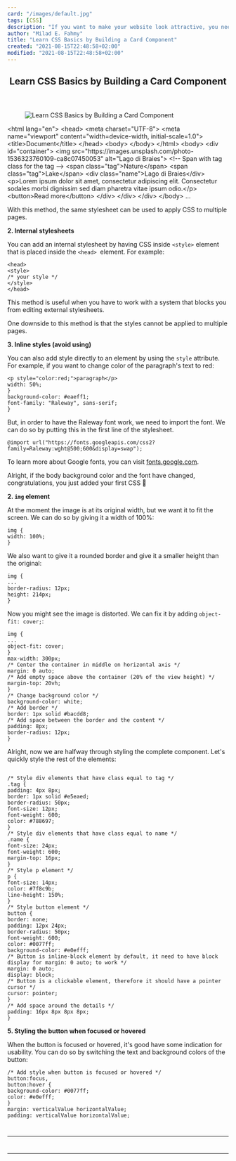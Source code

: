```yaml
---
card: "/images/default.jpg"
tags: [CSS]
description: "If you want to make your website look attractive, you need to"
author: "Milad E. Fahmy"
title: "Learn CSS Basics by Building a Card Component"
created: "2021-08-15T22:48:58+02:00"
modified: "2021-08-15T22:48:58+02:00"
---
```

<div class="site-wrapper">
<main id="site-main" class="site-main outer">
<div class="inner">
<article class="post-full post tag-css tag-html ">
<header class="post-full-header">
<h1 class="post-full-title">Learn CSS Basics by Building a Card Component</h1>
</header>
<figure class="post-full-image">
<picture>
<source media="(max-width: 700px)" sizes="1px" srcset="data:image/gif;base64,R0lGODlhAQABAIAAAAAAAP///yH5BAEAAAAALAAAAAABAAEAAAIBRAA7 1w">
<source media="(min-width: 701px)" sizes="(max-width: 800px) 400px,
(max-width: 1170px) 700px,
1400px" srcset="/news/content/images/size/w300/2021/02/ep13-cssbasic.jpg 300w,
/news/content/images/size/w600/2021/02/ep13-cssbasic.jpg 600w,
/news/content/images/size/w1000/2021/02/ep13-cssbasic.jpg 1000w,
/news/content/images/size/w2000/2021/02/ep13-cssbasic.jpg 2000w">
<img onerror="this.style.display='none'" src="/news/content/images/size/w2000/2021/02/ep13-cssbasic.jpg" alt="Learn CSS Basics by Building a Card Component">
</picture>
</figure>
<section class="post-full-content">
<div class="post-content">
&lt;html lang="en"&gt;
&lt;head&gt;
&lt;meta charset="UTF-8"&gt;
&lt;meta name="viewport" content="width=device-width, initial-scale=1.0"&gt;
&lt;title&gt;Document&lt;/title&gt;
&lt;/head&gt;
&lt;body&gt;
&lt;/body&gt;
&lt;/html&gt;
&lt;body&gt;
&lt;div id="container"&gt;
&lt;img src="https://images.unsplash.com/photo-1536323760109-ca8c07450053" alt="Lago di Braies"&gt;
&lt;!-- Span with tag class for the tag --&gt;
&lt;span class="tag"&gt;Nature&lt;/span&gt;
&lt;span class="tag"&gt;Lake&lt;/span&gt;
&lt;div class="name"&gt;Lago di Braies&lt;/div&gt;
&lt;p&gt;Lorem ipsum dolor sit amet, consectetur adipiscing elit. Consectetur sodales morbi dignissim sed diam
pharetra
vitae ipsum odio.&lt;/p&gt;
&lt;button&gt;Read more&lt;/button&gt;
&lt;/div&gt;
&lt;/div&gt;
&lt;/div&gt;
&lt;/body&gt;
...
</code></pre><p>With this method, the same stylesheet can be used to apply CSS to multiple pages.</p><p><strong>2. Internal stylesheets</strong></p><p>You can add an internal stylesheet by having CSS inside <code>&lt;style&gt;</code> element that is placed inside the <code>&lt;head&gt;</code> &nbsp;element. For example:</p><pre><code class="language-html">&lt;head&gt;
&lt;style&gt;
/* your style */
&lt;/style&gt;
&lt;/head&gt;
</code></pre><p>This method is useful when you have to work with a system that blocks you from editing external stylesheets.</p><p>One downside to this method is that the styles cannot be applied to multiple pages.</p><p><strong>3. Inline styles (avoid using)</strong></p><p>You can also add style directly to an element by using the <code>style</code> attribute. For example, if you want to change color of the paragraph's text to red:</p><pre><code class="language-html">&lt;p style="color:red;"&gt;paragraph&lt;/p&gt;
width: 50%;
}
background-color: #eaeff1;
font-family: "Raleway", sans-serif;
}
</code></pre><p>But, in order to have the Raleway font work, we need to import the font. We can do so by putting this in the first line of the stylesheet.</p><pre><code class="language-css">@import url("https://fonts.googleapis.com/css2?family=Raleway:wght@500;600&amp;display=swap");
</code></pre><p>To learn more about Google fonts, you can visit <a href="https://fonts.google.com/">fonts.google.com</a>.</p><p>Alright, if the body background color and the font have changed, congratulations, you just added your first CSS 🎉</p><p><strong>2. <code>img</code> element</strong></p><p>At the moment the image is at its original width, but we want it to fit the screen. We can do so by giving it a width of 100%:</p><pre><code class="language-css">img {
width: 100%;
}
</code></pre><p>We also want to give it a rounded border and give it a smaller height than the original:</p><pre><code class="language-css">img {
...
border-radius: 12px;
height: 214px;
}
</code></pre><p>Now you might see the image is distorted. We can fix it by adding <code>object-fit: cover;</code>:</p><pre><code class="language-css">img {
...
object-fit: cover;
}
max-width: 300px;
/* Center the container in middle on horizontal axis */
margin: 0 auto;
/* Add empty space above the container (20% of the view height) */
margin-top: 20vh;
}
/* Change background color */
background-color: white;
/* Add border */
border: 1px solid #bacdd8;
/* Add space between the border and the content */
padding: 8px;
border-radius: 12px;
}
</code></pre><p>Alright, now we are halfway through styling the complete component. Let's quickly style the rest of the elements:</p><pre><code class="language-css">
/* Style div elements that have class equal to tag */
.tag {
padding: 4px 8px;
border: 1px solid #e5eaed;
border-radius: 50px;
font-size: 12px;
font-weight: 600;
color: #788697;
}
/* Style div elements that have class equal to name */
.name {
font-size: 24px;
font-weight: 600;
margin-top: 16px;
}
/* Style p element */
p {
font-size: 14px;
color: #7f8c9b;
line-height: 150%;
}
/* Style button element */
button {
border: none;
padding: 12px 24px;
border-radius: 50px;
font-weight: 600;
color: #0077ff;
background-color: #e0efff;
/* Button is inline-block element by default, it need to have block display for margin: 0 auto; to work */
margin: 0 auto;
display: block;
/* Button is a clickable element, therefore it should have a pointer cursor */
cursor: pointer;
}
/* Add space around the details */
padding: 16px 8px 8px 8px;
}
</code></pre><p><strong>5. Styling the button when focused or hovered</strong></p><p>When the button is focused or hovered, it's good have some indication for usability. You can do so by switching the text and background colors of the button:</p><pre><code class="language-css">/* Add style when button is focused or hovered */
button:focus,
button:hover {
background-color: #0077ff;
color: #e0efff;
}
margin: verticalValue horizontalValue;
padding: verticalValue horizontalValue;
</div>
<hr>
<hr>
</section>
</article>
</div>
</main>
</div>
<!-- Google Tag Manager (noscript) -->
<!-- End Google Tag Manager (noscript) -->
